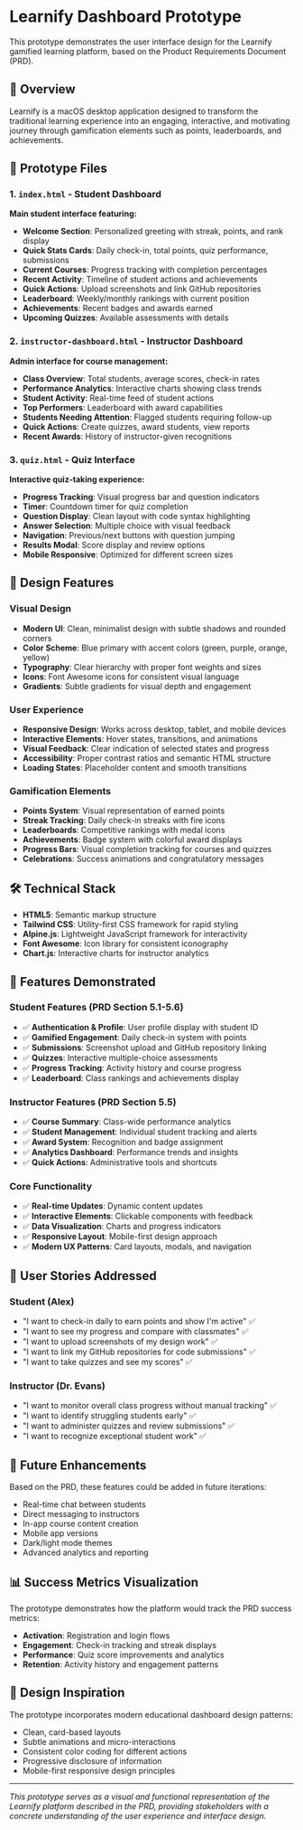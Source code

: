 # Learnify Dashboard Prototype

This prototype demonstrates the user interface design for the Learnify gamified learning platform, based on the Product Requirements Document (PRD).

## 🎯 Overview

Learnify is a macOS desktop application designed to transform the traditional learning experience into an engaging, interactive, and motivating journey through gamification elements such as points, leaderboards, and achievements.

## 📁 Prototype Files

### 1. `index.html` - Student Dashboard
**Main student interface featuring:**
- **Welcome Section**: Personalized greeting with streak, points, and rank display
- **Quick Stats Cards**: Daily check-in, total points, quiz performance, submissions
- **Current Courses**: Progress tracking with completion percentages
- **Recent Activity**: Timeline of student actions and achievements
- **Quick Actions**: Upload screenshots and link GitHub repositories
- **Leaderboard**: Weekly/monthly rankings with current position
- **Achievements**: Recent badges and awards earned
- **Upcoming Quizzes**: Available assessments with details

### 2. `instructor-dashboard.html` - Instructor Dashboard
**Admin interface for course management:**
- **Class Overview**: Total students, average scores, check-in rates
- **Performance Analytics**: Interactive charts showing class trends
- **Student Activity**: Real-time feed of student actions
- **Top Performers**: Leaderboard with award capabilities
- **Students Needing Attention**: Flagged students requiring follow-up
- **Quick Actions**: Create quizzes, award students, view reports
- **Recent Awards**: History of instructor-given recognitions

### 3. `quiz.html` - Quiz Interface
**Interactive quiz-taking experience:**
- **Progress Tracking**: Visual progress bar and question indicators
- **Timer**: Countdown timer for quiz completion
- **Question Display**: Clean layout with code syntax highlighting
- **Answer Selection**: Multiple choice with visual feedback
- **Navigation**: Previous/next buttons with question jumping
- **Results Modal**: Score display and review options
- **Mobile Responsive**: Optimized for different screen sizes

## 🎨 Design Features

### Visual Design
- **Modern UI**: Clean, minimalist design with subtle shadows and rounded corners
- **Color Scheme**: Blue primary with accent colors (green, purple, orange, yellow)
- **Typography**: Clear hierarchy with proper font weights and sizes
- **Icons**: Font Awesome icons for consistent visual language
- **Gradients**: Subtle gradients for visual depth and engagement

### User Experience
- **Responsive Design**: Works across desktop, tablet, and mobile devices
- **Interactive Elements**: Hover states, transitions, and animations
- **Visual Feedback**: Clear indication of selected states and progress
- **Accessibility**: Proper contrast ratios and semantic HTML structure
- **Loading States**: Placeholder content and smooth transitions

### Gamification Elements
- **Points System**: Visual representation of earned points
- **Streak Tracking**: Daily check-in streaks with fire icons
- **Leaderboards**: Competitive rankings with medal icons
- **Achievements**: Badge system with colorful award displays
- **Progress Bars**: Visual completion tracking for courses and quizzes
- **Celebrations**: Success animations and congratulatory messages

## 🛠 Technical Stack

- **HTML5**: Semantic markup structure
- **Tailwind CSS**: Utility-first CSS framework for rapid styling
- **Alpine.js**: Lightweight JavaScript framework for interactivity
- **Font Awesome**: Icon library for consistent iconography
- **Chart.js**: Interactive charts for instructor analytics

## 📱 Features Demonstrated

### Student Features (PRD Section 5.1-5.6)
- ✅ **Authentication & Profile**: User profile display with student ID
- ✅ **Gamified Engagement**: Daily check-in system with points
- ✅ **Submissions**: Screenshot upload and GitHub repository linking
- ✅ **Quizzes**: Interactive multiple-choice assessments
- ✅ **Progress Tracking**: Activity history and course progress
- ✅ **Leaderboard**: Class rankings and achievements display

### Instructor Features (PRD Section 5.5)
- ✅ **Course Summary**: Class-wide performance analytics
- ✅ **Student Management**: Individual student tracking and alerts
- ✅ **Award System**: Recognition and badge assignment
- ✅ **Analytics Dashboard**: Performance trends and insights
- ✅ **Quick Actions**: Administrative tools and shortcuts

### Core Functionality
- ✅ **Real-time Updates**: Dynamic content updates
- ✅ **Interactive Elements**: Clickable components with feedback
- ✅ **Data Visualization**: Charts and progress indicators
- ✅ **Responsive Layout**: Mobile-first design approach
- ✅ **Modern UX Patterns**: Card layouts, modals, and navigation

## 🎯 User Stories Addressed

### Student (Alex)
- "I want to check-in daily to earn points and show I'm active" ✅
- "I want to see my progress and compare with classmates" ✅
- "I want to upload screenshots of my design work" ✅
- "I want to link my GitHub repositories for code submissions" ✅
- "I want to take quizzes and see my scores" ✅

### Instructor (Dr. Evans)
- "I want to monitor overall class progress without manual tracking" ✅
- "I want to identify struggling students early" ✅
- "I want to administer quizzes and review submissions" ✅
- "I want to recognize exceptional student work" ✅

## 🚀 Future Enhancements

Based on the PRD, these features could be added in future iterations:
- Real-time chat between students
- Direct messaging to instructors
- In-app course content creation
- Mobile app versions
- Dark/light mode themes
- Advanced analytics and reporting

## 📊 Success Metrics Visualization

The prototype demonstrates how the platform would track the PRD success metrics:
- **Activation**: Registration and login flows
- **Engagement**: Check-in tracking and streak displays
- **Performance**: Quiz score improvements and analytics
- **Retention**: Activity history and engagement patterns

## 🎨 Design Inspiration

The prototype incorporates modern educational dashboard design patterns:
- Clean, card-based layouts
- Subtle animations and micro-interactions
- Consistent color coding for different actions
- Progressive disclosure of information
- Mobile-first responsive design principles

---

*This prototype serves as a visual and functional representation of the Learnify platform described in the PRD, providing stakeholders with a concrete understanding of the user experience and interface design.* 